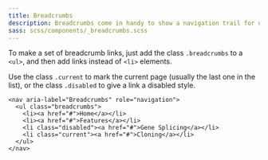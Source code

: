```yaml
---
title: Breadcrumbs
description: Breadcrumbs come in handy to show a navigation trail for users clicking through your site.
sass: scss/components/_breadcrumbs.scss
---
```


To make a set of breadcrumb links, just add the class `.breadcrumbs` to a `<ul>`, and then add links instead of `<li>` elements.

Use the class `.current` to mark the current page (usually the last one in the list), or the class `.disabled` to give a link a disabled style.

```html_example
<nav aria-label="Breadcrumbs" role="navigation">
  <ul class="breadcrumbs">
    <li><a href="#">Home</a></li>
    <li><a href="#">Features</a></li>
    <li class="disabled"><a href="#">Gene Splicing</a></li>
    <li class="current"><a href="#">Cloning</a></li>
  </ul>
</nav>
```
